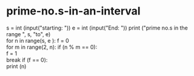 # prime-no.s-in-an-interval
s = int (input("starting: "))
e = int (input("End: "))
print ("prime no.s in the range ", s, "to", e)  
for n in range(s, e ):
    f = 0          
    for m in range(2, n): 
        if (n % m == 0):             
            f = 1        
            break
    if (f == 0):          
            print (n)
